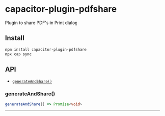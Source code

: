 # capacitor-plugin-pdfshare

Plugin to share PDF's in Print dialog

## Install

```bash
npm install capacitor-plugin-pdfshare
npx cap sync
```

## API

<docgen-index>

* [`generateAndShare()`](#generateandshare)

</docgen-index>

<docgen-api>
<!--Update the source file JSDoc comments and rerun docgen to update the docs below-->

### generateAndShare()

```typescript
generateAndShare() => Promise<void>
```

--------------------

</docgen-api>
